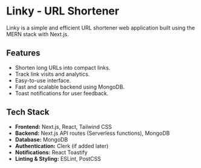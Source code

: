 <h1>Linky - URL Shortener</h1>
    <p>Linky is a simple and efficient URL shortener web application built using the MERN stack with Next.js.</p>
    
  <h2>Features</h2>
    <ul>
        <li>Shorten long URLs into compact links.</li>
        <li>Track link visits and analytics.</li>
        <li>Easy-to-use interface.</li>
        <li>Fast and scalable backend using MongoDB.</li>
        <li>Toast notifications for user feedback.</li>
    </ul>
    
  <h2>Tech Stack</h2>
    <ul>
        <li><strong>Frontend:</strong> Next.js, React, Tailwind CSS</li>
        <li><strong>Backend:</strong> Next.js API routes (Serverless functions), MongoDB</li>
        <li><strong>Database:</strong> MongoDB</li>
        <li><strong>Authentication:</strong> Clerk (if added later)</li>
        <li><strong>Notifications:</strong> React Toastify</li>
        <li><strong>Linting & Styling:</strong> ESLint, PostCSS</li>
    </ul>
    
